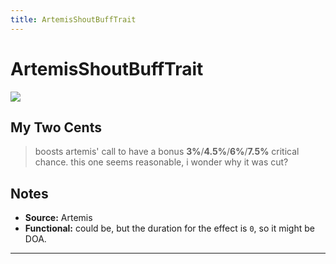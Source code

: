 ```yaml
---
title: ArtemisShoutBuffTrait
---
```

<!-- end front matter -->
# ArtemisShoutBuffTrait 
![](Artemis_04_Large.png)

## My Two Cents
>boosts artemis' call to have a bonus **3%**/**4.5%**/**6%**/**7.5%** critical chance. this one seems reasonable, i wonder why it was cut?

## Notes
* **Source:** Artemis
* **Functional:** could be, but the duration for the effect is `0`, so it might be DOA.

---
